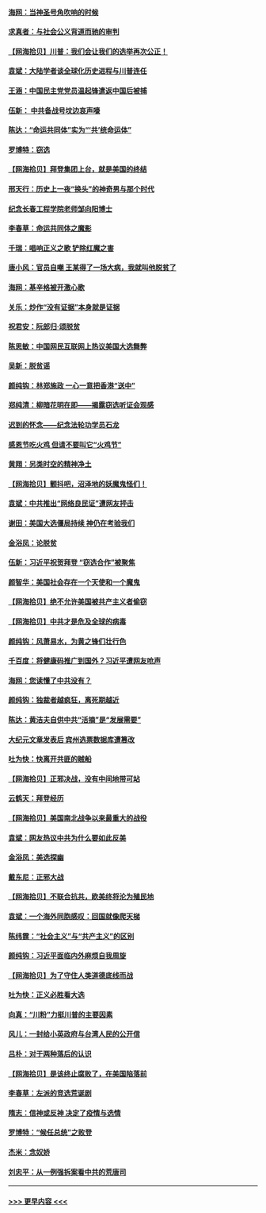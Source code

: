 #### [海网：当神圣号角吹响的时候](../pages/nsc993/n12595891.md?t=12050102) 
#### [求真者：与社会公义背道而驰的审判](../pages/nsc993/n12595868.md?t=12050102) 
#### [【网海拾贝】川普：我们会让我们的选举再次公正！](../pages/nsc993/n12594930.md?t=12050102) 
#### [袁斌：大陆学者谈全球化历史进程与川普连任](../pages/nsc993/n12594690.md?t=12050102) 
#### [王涵：中国民主党党员温起锋遣返中国后被捕](../pages/nsc993/n12594540.md?t=12050102) 
#### [伍新： 中共备战号坟边哀声嚎](../pages/nsc993/n12593086.md?t=12050102) 
#### [陈达：“命运共同体”实为“‘共’统命运体”](../pages/nsc993/n12590865.md?t=12050102) 
#### [罗博特：窃选](../pages/nsc993/n12590619.md?t=12050102) 
#### [【网海拾贝】拜登集团上台，就是美国的终结](../pages/nsc993/n12589725.md?t=12050102) 
#### [邢天行：历史上一夜“换头”的神奇男与那个时代](../pages/nsc993/n12589424.md?t=12050102) 
#### [纪念长春工程学院老师邹向阳博士](../pages/nsc993/n12585390.md?t=12050102) 
#### [李春草：命运共同体之魔影](../pages/nsc993/n12585026.md?t=12050102) 
#### [千瑞：唱响正义之歌 铲除红魔之害](../pages/nsc993/n12585002.md?t=12050102) 
#### [唐小风：官员自嘲 王某得了一场大病，我就叫他脱贫了](../pages/nsc993/n12584981.md?t=12050102) 
#### [海网：基辛格被开激心歌](../pages/nsc993/n12584946.md?t=12050102) 
#### [关乐：炒作“没有证据”本身就是证据](../pages/nsc993/n12583146.md?t=12050102) 
#### [祝君安：阮郎归‧颂脱贫](../pages/nsc993/n12583119.md?t=12050102) 
#### [陈思敏：中国网民互联网上热议美国大选舞弊](../pages/nsc993/n12582845.md?t=12050102) 
#### [吴新：脱贫谣](../pages/nsc993/n12580839.md?t=12050102) 
#### [颜纯钩：林郑施政 一心一意把香港“送中”](../pages/nsc993/n12580805.md?t=12050102) 
#### [郑纯清：柳暗花明在即——揭露窃选听证会观感](../pages/nsc993/n12580795.md?t=12050102) 
#### [迟到的怀念——纪念法轮功学员石龙](../pages/nsc993/n12580245.md?t=12050102) 
#### [感恩节吃火鸡  但请不要叫它“火鸡节”](../pages/nsc993/n12580252.md?t=12050102) 
#### [黄翔：另类时空的精神净土](../pages/nsc993/n12578638.md?t=12050102) 
#### [【网海拾贝】颤抖吧，沼泽地的妖魔鬼怪们！](../pages/nsc993/n12578552.md?t=12050102) 
#### [袁斌：中共推出“网络良民证”遭网友抨击](../pages/nsc993/n12578511.md?t=12050102) 
#### [谢田：美国大选僵局持续 神仍在考验我们](../pages/nsc993/n12577432.md?t=12050102) 
#### [金浴凤：论脱贫](../pages/nsc993/n12576386.md?t=12050102) 
#### [伍新：习近平祝贺拜登 “窃选合作”被聚焦](../pages/nsc993/n12576358.md?t=12050102) 
#### [颜智华：美国社会存在一个天使和一个魔鬼](../pages/nsc993/n12574299.md?t=12050102) 
#### [【网海拾贝】绝不允许美国被共产主义者偷窃](../pages/nsc993/n12573396.md?t=12050102) 
#### [【网海拾贝】中共才是危及全球的病毒](../pages/nsc993/n12571204.md?t=12050102) 
#### [颜纯钩：风萧易水，为黄之锋们壮行色](../pages/nsc993/n12571487.md?t=12050102) 
#### [千百度：将健康码推广到国外？习近平遭网友呛声](../pages/nsc993/n12570808.md?t=12050102) 
#### [海网：您读懂了中共没有？](../pages/nsc993/n12570487.md?t=12050102) 
#### [颜纯钩：独裁者越疯狂，离死期越近](../pages/nsc993/n12569055.md?t=12050102) 
#### [陈达：黄洁夫自供中共“活摘”是“发展需要”](../pages/nsc993/n12568541.md?t=12050102) 
#### [大纪元文章发表后 宾州选票数据库遭篡改](../pages/nsc993/n12568105.md?t=12050102) 
#### [吐为快：快离开共匪的贼船](../pages/nsc993/n12568462.md?t=12050102) 
#### [【网海拾贝】正邪决战，没有中间地带可站](../pages/nsc993/n12568439.md?t=12050102) 
#### [云鹤天：拜登经历](../pages/nsc993/n12567294.md?t=12050102) 
#### [【网海拾贝】美国南北战争以来最重大的战役](../pages/nsc993/n12567247.md?t=12050102) 
#### [袁斌：网友热议中共为什么要如此反美](../pages/nsc993/n12567162.md?t=12050102) 
#### [金浴凤：美选探幽](../pages/nsc993/n12567147.md?t=12050102) 
#### [戴东尼：正邪大战](../pages/nsc993/n12567033.md?t=12050102) 
#### [【网海拾贝】不联合抗共，欧美终将沦为殖民地](../pages/nsc993/n12565068.md?t=12050102) 
#### [袁斌：一个海外同胞感叹：回国就像爬天梯](../pages/nsc993/n12564986.md?t=12050102) 
#### [陈纬霆：“社会主义”与“共产主义”的区别](../pages/nsc993/n12562417.md?t=12050102) 
#### [颜纯钩：习近平面临内外麻烦自我周旋](../pages/nsc993/n12563356.md?t=12050102) 
#### [【网海拾贝】为了守住人类道德底线而战](../pages/nsc993/n12562542.md?t=12050102) 
#### [吐为快：正义必胜看大选](../pages/nsc993/n12561967.md?t=12050102) 
#### [向真：“川粉”力挺川普的主要因素](../pages/nsc993/n12560774.md?t=12050102) 
#### [风儿：一封给小英政府与台湾人民的公开信](../pages/nsc993/n12560581.md?t=12050102) 
#### [吕朴：对于两种落后的认识](../pages/nsc993/n12560492.md?t=12050102) 
#### [【网海拾贝】是该终止腐败了，在美国陷落前](../pages/nsc993/n12559936.md?t=12050102) 
#### [李春草：左派的竞选荒诞剧](../pages/nsc993/n12558380.md?t=12050102) 
#### [隋志：信神或反神 决定了疫情与选情](../pages/nsc993/n12558255.md?t=12050102) 
#### [罗博特：“候任总统”之败登](../pages/nsc993/n12558189.md?t=12050102) 
#### [杰米：念奴娇](../pages/nsc993/n12558174.md?t=12050102) 
#### [刘忠平：从一例强拆案看中共的荒唐司](../pages/nsc993/n12558036.md?t=12050102) 

----
#### [ >>> 更早内容 <<< ](../indexes/nsc993-earlier.md)
